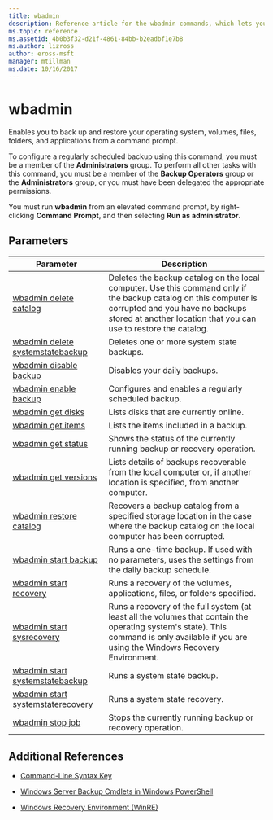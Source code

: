 ```yaml
---
title: wbadmin
description: Reference article for the wbadmin commands, which lets you back up and restore your operating system, volumes, files, folders, and applications from a command prompt.
ms.topic: reference
ms.assetid: 4b0b3f32-d21f-4861-84bb-b2eadbf1e7b8
ms.author: lizross
author: eross-msft
manager: mtillman
ms.date: 10/16/2017
---
```


# wbadmin

Enables you to back up and restore your operating system, volumes, files, folders, and applications from a command prompt.

To configure a regularly scheduled backup using this command, you must be a member of the **Administrators** group. To perform all other tasks with this command, you must be a member of the **Backup Operators** group or the **Administrators** group, or you must have been delegated the appropriate permissions.

You must run **wbadmin** from an elevated command prompt, by right-clicking **Command Prompt**, and then selecting **Run as administrator**.

## Parameters

| Parameter | Description |
|--|--|
| [wbadmin delete catalog](wbadmin-delete-catalog.md) | Deletes the backup catalog on the local computer. Use this command only if the backup catalog on this computer is corrupted and you have no backups stored at another location that you can use to restore the catalog. |
| [wbadmin delete systemstatebackup](wbadmin-delete-systemstatebackup.md) | Deletes one or more system state backups. |
| [wbadmin disable backup](wbadmin-disable-backup.md) | Disables your daily backups. |
| [wbadmin enable backup](wbadmin-enable-backup.md) | Configures and enables a regularly scheduled backup. |
| [wbadmin get disks](wbadmin-get-disks.md) | Lists disks that are currently online. |
| [wbadmin get items](wbadmin-get-items.md) | Lists the items included in a backup. |
| [wbadmin get status](wbadmin-get-status.md) | Shows the status of the currently running backup or recovery operation. |
| [wbadmin get versions](wbadmin-get-versions.md) | Lists details of backups recoverable from the local computer or, if another location is specified, from another computer. |
| [wbadmin restore catalog](wbadmin-restore-catalog.md) | Recovers a backup catalog from a specified storage location in the case where the backup catalog on the local computer has been corrupted. |
| [wbadmin start backup](wbadmin-start-backup.md) | Runs a one-time backup. If used with no parameters, uses the settings from the daily backup schedule. |
| [wbadmin start recovery](wbadmin-start-recovery.md) | Runs a recovery of the volumes, applications, files, or folders specified. |
| [wbadmin start sysrecovery](wbadmin-start-sysrecovery.md) | Runs a recovery of the full system (at least all the volumes that contain the operating system's state). This command  is only available if you are using the Windows Recovery Environment. |
| [wbadmin start systemstatebackup](wbadmin-start-systemstatebackup.md) | Runs a system state backup. |
| [wbadmin start systemstaterecovery](wbadmin-start-systemstaterecovery.md) | Runs a system state recovery. |
| [wbadmin stop job](wbadmin-stop-job.md) | Stops the currently running backup or recovery operation. |

## Additional References

- [Command-Line Syntax Key](command-line-syntax-key.md)

- [Windows Server Backup Cmdlets in Windows PowerShell](/powershell/module/windowsserverbackup)

- [Windows Recovery Environment (WinRE)](/windows-hardware/manufacture/desktop/windows-recovery-environment--windows-re--technical-reference)
